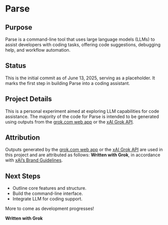 # Parse

## Purpose
Parse is a command-line tool that uses large language models (LLMs) to assist developers with coding tasks, offering code suggestions, debugging help, and workflow automation.

## Status
This is the initial commit as of June 13, 2025, serving as a placeholder. It marks the first step in building Parse into a coding assistant.

## Project Details
This is a personal experiment aimed at exploring LLM capabilities for code assistance. The majority of the code for Parse is intended to be generated using outputs from the [grok.com web app](https://grok.com) or the [xAI Grok API](https://x.ai/api).

## Attribution
Outputs generated by the [grok.com web app](https://grok.com) or the [xAI Grok API](https://x.ai/api) are used in this project and are attributed as follows: **Written with Grok**, in accordance with [xAI’s Brand Guidelines](https://x.ai/legal/brand-guidelines).

## Next Steps
- Outline core features and structure.
- Build the command-line interface.
- Integrate LLM for coding support.

More to come as development progresses!

**Written with Grok**
